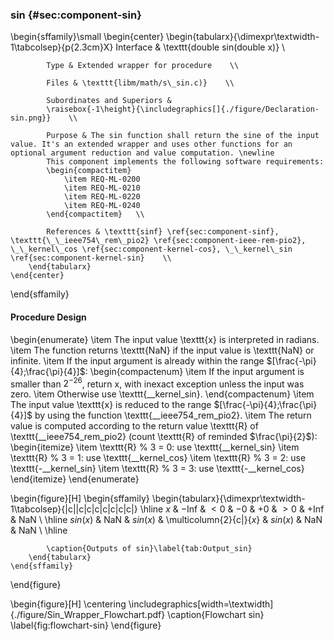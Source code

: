 ### sin {#sec:component-sin}

\begin{sffamily}\small
	\begin{center}
		\begin{tabularx}{\dimexpr\textwidth-1\tabcolsep}{p{2.3cm}X}
			Interface       & \texttt{double sin(double x)} \\ 
			
			Type & Extended wrapper for procedure    \\ 
			
			Files & \texttt{libm/math/s\_sin.c)}    \\ 
			
			Subordinates and Superiors &
			\raisebox{-1\height}{\includegraphics[]{./figure/Declaration-sin.png}}    \\ 
			
			Purpose & The sin function shall return the sine of the input value. It's an extended wrapper and uses other functions for an optional argument reduction and value computation. \newline
			This component implements the following software requirements:
			\begin{compactitem}
				\item REQ-ML-0200
				\item REQ-ML-0210
				\item REQ-ML-0220
				\item REQ-ML-0240
			\end{compactitem}   \\ 
			
			References & \texttt{sinf} \ref{sec:component-sinf}, \texttt{\_\_ieee754\_rem\_pio2} \ref{sec:component-ieee-rem-pio2}, \_\_kernel\_cos \ref{sec:component-kernel-cos}, \_\_kernel\_sin \ref{sec:component-kernel-sin}    \\ 
		\end{tabularx}
	\end{center}
\end{sffamily}

#### Procedure Design

\begin{enumerate}
	\item The input value \texttt{x} is interpreted in radians.
	\item The function returns \texttt{NaN} if the input value is \texttt{NaN} or infinite.
	\item If the input argument is already within the range $[\frac{-\pi}{4};\frac{\pi}{4}]$:
	\begin{compactenum}
		\item If the input argument is smaller than $2^{-26}$, return x, with inexact exception unless the input was zero.
		\item Otherwise use \texttt{\_\_kernel\_sin}.
	\end{compactenum}
	\item The input value \texttt{x} is reduced to the range $[\frac{-\pi}{4};\frac{\pi}{4}]$ by using the function \texttt{\_\_ieee754\_rem\_pio2}.
	\item The return value is computed according to the return value \texttt{R} of \texttt{\_\_ieee754\_rem\_pio2} (count \texttt{R} of reminded $\frac{\pi}{2}$):
	\begin{itemize}
		\item \texttt{R} \% 3 = 0: use \texttt{\_\_kernel\_sin}
		\item \texttt{R} \% 3 = 1: use \texttt{\_\_kernel\_cos}
		\item \texttt{R} \% 3 = 2: use \texttt{-\_\_kernel\_sin}
		\item \texttt{R} \% 3 = 3: use \texttt{-\_\_kernel\_cos}
	\end{itemize}
\end{enumerate}

\begin{figure}[H]
	\begin{sffamily}
		\begin{tabularx}{\dimexpr\textwidth-1\tabcolsep}{|c||c|c|c|c|c|c|c|}
			\hline
			$x$      & $-$Inf & $<0$     & $-0$ & $+0$              & $>0$     & $+$Inf & NaN \\ \hline
			$sin(x)$ & NaN    & $sin(x)$ & \multicolumn{2}{c|}{$x$} & $sin(x)$ & NaN    & NaN \\ \hline
			
			\caption{Outputs of sin}\label{tab:Output_sin}
		\end{tabularx}
	\end{sffamily}
\end{figure}

\begin{figure}[H]
	\centering
	\includegraphics[width=\textwidth]{./figure/Sin_Wrapper_Flowchart.pdf}
	\caption{Flowchart sin}
	\label{fig:flowchart-sin}
\end{figure}